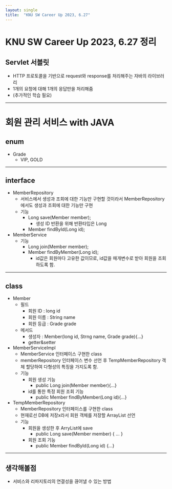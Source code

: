 ```yaml
---
layout: single
title:  "KNU SW Career Up 2023, 6.27"
---
```


KNU SW Career Up 2023, 6.27 정리
=============

Servlet 서블릿
-------------
- HTTP 프로토콜을 기반으로 request와 response를 처리해주는 자바의 라이브러리
- 1개의 요청에 대해 1개의 응답만을 처리해줌
- (추가적인 학습 필요)
---
# 회원 관리 서비스 with JAVA
## enum
- Grade
  - VIP, GOLD
---
## interface
- MemberRepository
  - 서비스에서 생성과 조회에 대한 기능만 구현할 것이라서 MemberRepository에서도 생성과 조회에 대한 기능만 구현
  - 기능
    - Long save(Member member);
      - 생성 ID 반환을 위해 반환타입은 Long
    - Member findById(Long id);
- MemberService
  - 기능
    - Long join(Member member);
    - Member findByMember(Long id);
      - id값은 회원마다 고유한 값이므로, id값을 매개변수로 받아 회원을 조회하도록 함.
---
## class
- Member
  - 필드
    - 회원 ID : long id
    - 회원 이름 : String name
    - 회원 등급 : Grade grade
  - 메서드
    - 생성자 : Member(long id, Strng name, Grade grade){...}
    - getter&setter
- MemberServiceImpl
  - MemberService 인터페이스 구현한 class
  - memberRepository 인터페이스 변수 선언 후 TempMemberRepository 객체 할당하여 다형성의 특징을 가지도록 함.
  - 기능
    - 회원 생성 기능
      - public Long join(Member member){...}
    - id를 통한 특정 회원 조회 기능
      - public Member findByMember(Long id){...}
- TempMemberRepository
  - MemberRepository 인터페이스를 구현한 class
  - 현재로선 DB에 저장x라서 회원 객체를 저장할 ArrayList 선언
  - 기능
    - 회원을 생성한 후 ArryList에 save
      - public Long save(Member member) { ... }
    - 회원 조회 기능
      - public Member findById(Long id) {...}
---
## 생각해볼점
- 서비스와 리파지토리의 연결성을 끊어낼 수 있는 방법
